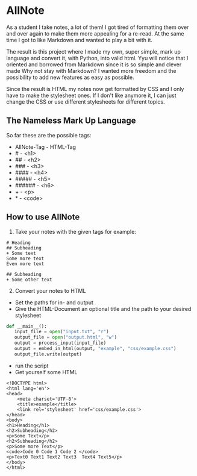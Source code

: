 # AllNote
As a student I take notes, a lot of them!
I got tired of formatting them over and over again to make them more appealing for a re-read.
At the same time I got to like Markdown and wanted to play a bit with it.

The result is this project where I made my own, super simple, mark up language and convert it, with Python,
into valid html.
Yyu will notice that I oriented and borrowed from Markdown since it is so simple and clever made
Why not stay with Markdown? I wanted more freedom and the possibility to add new features as easy as possible.

Since the result is HTML my notes now get formatted by CSS and I only have to make the stylesheet ones.
If I don't like anymore it, I can just change the CSS or use different stylesheets for different topics.

## The Nameless Mark Up Language
So far these are the possible tags:
- AllNote-Tag - HTML-Tag
- \#      - \<h1>
- \##     - \<h2>
- \###    - \<h3>
- \####   - \<h4>
- \#####  - \<h5>
- \###### - \<h6>
- \+      - \<p>
- \*      - \<code>

## How to use AllNote
1. Take your notes with the given tags for example:
```
# Heading
## Subheading
+ Some text
Some more text
Even more text

## Subheading
+ Some other text
```

2. Convert your notes to HTML
- Set the paths for in- and output
- Give the HTML-Document an optional title and the path to your desired stylesheet
 ```python
 def __main__():
    input_file = open("input.txt", "r")
    output_file = open("output.html", "w")
    output = process_input(input_file)
    output = embed_in_html(output, "example", "css/example.css")
    output_file.write(output)
 ```
- run the script
- Get yourself some HTML
```
<!DOCTYPE html>
<html lang='en'>
<head>
    <meta charset='UTF-8'>
    <title>example</title>
    <link rel='stylesheet' href='css/example.css'>
</head>
<body>
<h1>Heading</h1>
<h2>Subheading</h2>
<p>Some Text</p>
<h2>Subheading</h2>
<p>Some more Text</p>
<code>Code 0 Code 1 Code 2 </code>
<p>Text0 Text1 Text2 Text3  Text4 Text5</p>
</body>
</html>
```